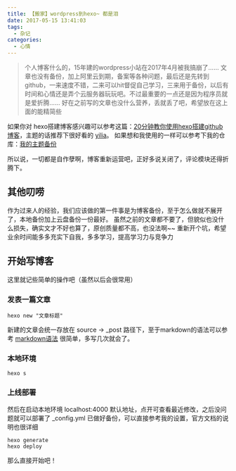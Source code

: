 ```yaml
---
title: 【搬家】wordpress到hexo~ 都是泪
date: 2017-05-15 13:41:03
tags: 
  - 杂记
categories: 
  - 心情
---
```


> 个人博客什么的，15年建的wordpress小站在2017年4月被我搞崩了…… 文章也没有备份，加上阿里云到期，备案等各种问题，最后还是先转到github，一来速度不错，二来可以hit督促自己学习，三来用于备份，以后有时间和心情还是弄个云服务器玩玩吧。不过最重要的一点还是因为程序员就是爱折腾…… 好在之前写的文章也没什么营养，丢就丢了吧，希望放在这上面的能精简些

如果你对 hexo搭建博客感兴趣可以参考这篇：[20分钟教你使用hexo搭建github博客](http://www.jianshu.com/p/e99ed60390a8)，主题的话推荐下很好看的 [yilia](https://github.com/litten/hexo-theme-yilia)。
如果想和我使用的一样可以参考下我的仓库：[我的主题备份](https://github.com/Fridolph/Fridolph.github.io)

<!-- more -->

所以说，一切都是自作孽啊，博客重新运营吧，正好多说关闭了，评论模块还得折腾下。

## 其他叨唠

作为过来人的经验，我们应该做的第一件事是为博客备份，至于怎么做就不展开了，本地备份加上云盘备份一份最好。
虽然之前的文章都不要了，但貌似也没什么损失，确实文才不好也算了，原创质量都不高，也没法啊~~
重新开个坑，希望业余时间能多多充实下自我，多多学习，提高学习力与竞争力

## 开始写博客

这里就记些简单的操作吧（虽然以后会很常用）

### 发表一篇文章

```
hexo new "文章标题"
```

新建的文章会统一存放在 source -> _post 路径下，至于markdown的语法可以参考 [markdown语法](http://www.appinn.com/markdown/) 很简单，多写几次就会了。

### 本地环境

```
hexo s 
```

### 上线部署

然后在启动本地环境 localhost:4000 默认地址，点开可查看最近修改，之后没问题就可以部署了
_config.yml 已做好备份，可以直接参考我的设置，官方文档的说明也很详细

```
hexo generate
hexo deploy
```

那么直接开始吧！